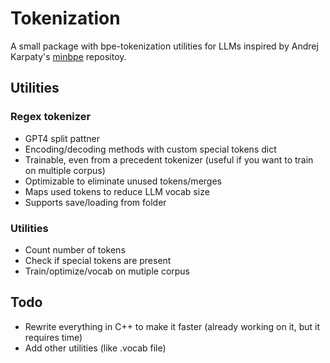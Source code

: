 # Tokenization
A small package with bpe-tokenization utilities for LLMs inspired by Andrej Karpaty's [minbpe][0] repositoy.

## Utilities
### Regex tokenizer
- GPT4 split pattner
- Encoding/decoding methods with custom special tokens dict
- Trainable, even from a precedent tokenizer (useful if you want to train on multiple corpus)
- Optimizable to eliminate unused tokens/merges
- Maps used tokens to reduce LLM vocab size
- Supports save/loading from folder
### Utilities
- Count number of tokens
- Check if special tokens are present
- Train/optimize/vocab on mutiple corpus



## Todo
- Rewrite everything in C++ to make it faster (already working on it, but it requires time)
- Add other utilities (like .vocab file)

[0]: https://github.com/karpathy/minbpe
